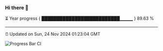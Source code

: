 ### Hi there 👋

⏳ Year progress { ██████████████████████████▁▁▁▁ } 89.63 %

---

⏰ Updated on Sun, 24 Nov 2024 01:23:04 GMT

![Progress Bar CI](https://github.com/JuvenileQ/Progress-Bar-CI/workflows/main/badge.svg)
